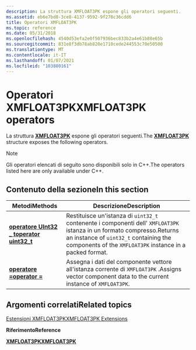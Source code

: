 ```yaml
---
description: La struttura XMFLOAT3PK espone gli operatori seguenti.
ms.assetid: eb6e7bd8-3ce8-4137-9592-9f278c36cdd6
title: Operatori XMFLOAT3PK
ms.topic: reference
ms.date: 05/31/2018
ms.openlocfilehash: 4540d53efa2e0f507936bec833b2a4e61b88e65b
ms.sourcegitcommit: 831e8f3db78ab820e1710cede244553c70e50500
ms.translationtype: MT
ms.contentlocale: it-IT
ms.lasthandoff: 01/07/2021
ms.locfileid: "103880161"
---
```

# <a name="xmfloat3pk-operators"></a><span data-ttu-id="0691b-103">Operatori XMFLOAT3PK</span><span class="sxs-lookup"><span data-stu-id="0691b-103">XMFLOAT3PK operators</span></span>

<span data-ttu-id="0691b-104">La struttura [**XMFLOAT3PK**](/windows/win32/api/directxpackedvector/ns-directxpackedvector-xmfloat3pk) espone gli operatori seguenti.</span><span class="sxs-lookup"><span data-stu-id="0691b-104">The [**XMFLOAT3PK**](/windows/win32/api/directxpackedvector/ns-directxpackedvector-xmfloat3pk) structure exposes the following operators.</span></span>

> [!Note]  
> <span data-ttu-id="0691b-105">Gli operatori elencati di seguito sono disponibili solo in C++.</span><span class="sxs-lookup"><span data-stu-id="0691b-105">The operators listed here are only available under C++.</span></span>

 

## <a name="in-this-section"></a><span data-ttu-id="0691b-106">Contenuto della sezione</span><span class="sxs-lookup"><span data-stu-id="0691b-106">In this section</span></span>



| <span data-ttu-id="0691b-107">Metodi</span><span class="sxs-lookup"><span data-stu-id="0691b-107">Methods</span></span>                                                               | <span data-ttu-id="0691b-108">Descrizione</span><span class="sxs-lookup"><span data-stu-id="0691b-108">Description</span></span>                                                                                                             |
|-----------------------------------------------------------------------|-------------------------------------------------------------------------------------------------------------------------|
| [<span data-ttu-id="0691b-109">**operatore UInt32 \_ t**</span><span class="sxs-lookup"><span data-stu-id="0691b-109">**operator uint32\_t**</span></span>](/windows/win32/api/directxpackedvector/nf-directxpackedvector-xmfloat3pk-operatoruint32_t)<br/> | <span data-ttu-id="0691b-110">Restituisce un'istanza di `uint32_t` contenente i componenti dell' `XMFLOAT3PK` istanza in un formato compresso.</span><span class="sxs-lookup"><span data-stu-id="0691b-110">Returns an instance of `uint32_t` containing the components of the `XMFLOAT3PK` instance in a packed format.</span></span><br/> |
| [<span data-ttu-id="0691b-111">**operatore =**</span><span class="sxs-lookup"><span data-stu-id="0691b-111">**operator =**</span></span>](xmfloat3pk-operator-eq.md)<br/>               | <span data-ttu-id="0691b-112">Assegna i dati del componente vettore all'istanza corrente di `XMFLOAT3PK` .</span><span class="sxs-lookup"><span data-stu-id="0691b-112">Assigns vector component data to the current instance of `XMFLOAT3PK`.</span></span><br/>                                       |



 

## <a name="related-topics"></a><span data-ttu-id="0691b-113">Argomenti correlati</span><span class="sxs-lookup"><span data-stu-id="0691b-113">Related topics</span></span>

<dl> <dt>

[<span data-ttu-id="0691b-114">Estensioni XMFLOAT3PK</span><span class="sxs-lookup"><span data-stu-id="0691b-114">XMFLOAT3PK Extensions</span></span>](ovw-xmfloat3pk-extensions.md)
</dt> <dt>

<span data-ttu-id="0691b-115">**Riferimento**</span><span class="sxs-lookup"><span data-stu-id="0691b-115">**Reference**</span></span>
</dt> <dt>

[<span data-ttu-id="0691b-116">**XMFLOAT3PK**</span><span class="sxs-lookup"><span data-stu-id="0691b-116">**XMFLOAT3PK**</span></span>](/windows/win32/api/directxpackedvector/ns-directxpackedvector-xmfloat3pk)
</dt> </dl>

 

 
